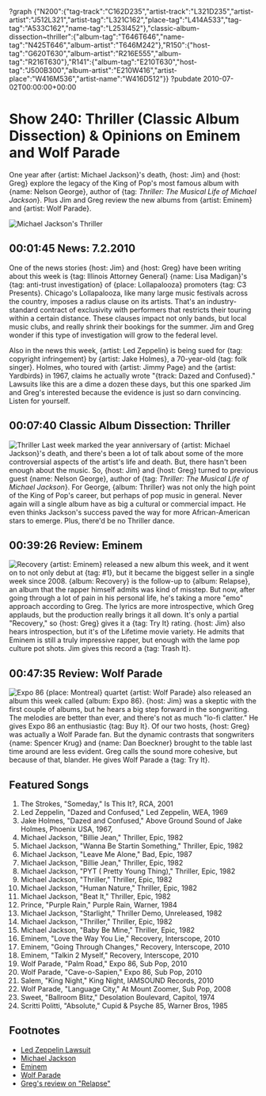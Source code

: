 ?graph {"N200":{"tag-track":"C162D235","artist-track":"L321D235","artist-artist":"J512L321","artist-tag":"L321C162","place-tag":"L414A533","tag-tag":"A533C162","name-tag":"L253I452"},"classic-album-dissection~thriller":{"album-tag":"T646T646","name-tag":"N425T646","album-artist":"T646M242"},"R150":{"host-tag":"G620T630","album-artist":"R216E555","album-tag":"R216T630"},"R141":{"album-tag":"E210T630","host-tag":"J500B300","album-artist":"E210W416","artist-place":"W416M536","artist-name":"W416D512"}}
?pubdate 2010-07-02T00:00:00+00:00

# Show 240: Thriller (Classic Album Dissection) & Opinions on Eminem and Wolf Parade
One year after {artist: Michael Jackson}'s death, {host: Jim} and {host: Greg} explore the legacy of the King of Pop's most famous album with {name: Nelson George}, author of {tag: *Thriller: The Musical Life of Michael Jackson*}. Plus Jim and Greg review the new albums from {artist: Eminem} and {artist: Wolf Parade}.

![Michael Jackson's Thriller](http://static.soundopinions.org/images/2010/thriller.jpg)

## 00:01:45 News: 7.2.2010
One of the news stories {host: Jim} and {host: Greg} have been writing about this week is {tag: Illinois Attorney General} {name: Lisa Madigan}'s {tag: anti-trust investigation} of {place: Lollapalooza} promoters {tag: C3 Presents}. Chicago's Lollapalooza, like many large music festivals across the country, imposes a radius clause on its artists. That's an industry-standard contract of exclusivity with performers that restricts their touring within a certain distance. These clauses impact not only bands, but local music clubs, and really shrink their bookings for the summer. Jim and Greg wonder if this type of investigation will grow to the federal level.

Also in the news this week, {artist: Led Zeppelin} is being sued for {tag: copyright infringement} by {artist: Jake Holmes}, a 70-year-old {tag: folk singer}. Holmes, who toured with {artist: Jimmy Page} and the {artist: Yardbirds} in 1967, claims he actually wrote "{track: Dazed and Confused}." Lawsuits like this are a dime a dozen these days, but this one sparked Jim and Greg's interested because the evidence is just so darn convincing. Listen for yourself.

## 00:07:40 Classic Album Dissection: Thriller
![Thriller](http://is3.mzstatic.com/image/thumb/Music/v4/ec/2b/17/ec2b170d-2ecb-50af-02eb-39f0decc2847/source/600x600bb.jpg "32940/269572838")
Last week marked the year anniversary of {artist: Michael Jackson}'s death, and there's been a lot of talk about some of the more controversial aspects of the artist's life and death. But, there hasn't been enough about the music. So, {host: Jim} and {host: Greg} turned to previous guest {name: Nelson George}, author of {tag: *Thriller: The Musical Life of Michael Jackson*}. For George, {album: Thriller} was not only the high point of the King of Pop's career, but perhaps of pop music in general. Never again will a single album have as big a cultural or commercial impact. He even thinks Jackson's success paved the way for more African-American stars to emerge. Plus, there'd be no Thriller dance. 

## 00:39:26 Review: Eminem
![Recovery](http://is1.mzstatic.com/image/thumb/Music/v4/1b/ba/9f/1bba9f6b-ac28-cd51-8d1a-7a8a2462c03f/source/600x600bb.jpg "111051/377562262")
{artist: Eminem} released a new album this week, and it went on to not only debut at {tag: #1}, but it became the biggest seller in a single week since 2008. {album: Recovery} is the follow-up to {album: Relapse}, an album that the rapper himself admits was kind of misstep. But now, after going through a lot of pain in his personal life, he's taking a more "emo" approach according to Greg. The lyrics are more introspective, which Greg applauds, but the production really brings it all down. It's only a partial "Recovery," so {host: Greg} gives it a {tag: Try It} rating. {host: Jim} also hears introspection, but it's of the Lifetime movie variety. He admits that Eminem is still a truly impressive rapper, but enough with the lame pop culture pot shots. Jim gives this record a {tag: Trash It}.

## 00:47:35 Review: Wolf Parade
![Expo 86](http://is1.mzstatic.com/image/thumb/Music/v4/00/82/ed/0082edf2-5e96-86ed-2cc0-9b90a857a1aa/source/600x600bb.jpg "73516820/375991023")
{place: Montreal} quartet {artist: Wolf Parade} also released an album this week called {album: Expo 86}. {host: Jim} was a skeptic with the first couple of albums, but he hears a big step forward in the songwriting. The melodies are better than ever, and there's not as much "lo-fi clatter." He gives Expo 86 an enthusiastic {tag: Buy It}. Of our two hosts, {host: Greg} was actually a Wolf Parade fan. But the dynamic contrasts that songwriters {name: Spencer Krug} and {name: Dan Boeckner} brought to the table last time around are less evident. Greg calls the sound more cohesive, but because of that, blander. He gives Wolf Parade a {tag: Try It}.

## Featured Songs
1. The Strokes, "Someday," Is This It?, RCA, 2001
2. Led Zeppelin, "Dazed and Confused," Led Zeppelin, WEA, 1969
3. Jake Holmes, "Dazed and Confused," Above Ground Sound of Jake Holmes, Phoenix USA, 1967, 
4. Michael Jackson, "Billie Jean," Thriller, Epic, 1982 
4. Michael Jackson, "Wanna Be Startin Something," Thriller, Epic, 1982
5. Michael Jackson, "Leave Me Alone," Bad, Epic, 1987
6. Michael Jackson, "Billie Jean," Thriller, Epic, 1982
7. Michael Jackson, "PYT ( Pretty Young Thing)," Thriller, Epic, 1982
8. Michael Jackson, "Thriller," Thriller, Epic, 1982
9. Michael Jackson, "Human Nature," Thriller, Epic, 1982
10. Michael Jackson, "Beat It," Thriller, Epic, 1982
11. Prince, "Purple Rain," Purple Rain, Warner, 1984
12. Michael Jackson, "Starlight," Thriller Demo, Unreleased, 1982
13. Michael Jackson, "Thriller," Thriller, Epic, 1982
14. Michael Jackson, "Baby Be Mine," Thriller, Epic, 1982
15. Eminem, "Love the Way You Lie," Recovery, Interscope, 2010
16. Eminem, "Going Through Changes," Recovery, Interscope, 2010
17. Eminem, "Talkin 2 Myself," Recovery, Interscope, 2010
18. Wolf Parade, "Palm Road," Expo 86, Sub Pop, 2010
19. Wolf Parade, "Cave-o-Sapien," Expo 86, Sub Pop, 2010
20. Salem, "King Night," King Night, IAMSOUND Records, 2010
21. Wolf Parade, "Language City," At Mount Zoomer, Sub Pop, 2008
22. Sweet, "Ballroom Blitz," Desolation Boulevard, Capitol, 1974
23. Scritti Politti, "Absolute," Cupid & Psyche 85, Warner Bros, 1985

## Footnotes
- [Led Zeppelin Lawsuit](http://www.theguardian.com/music/2010/jun/30/led-zeppelin-sued-dazed-and-confused)
- [Michael Jackson](http://www.michaeljackson.com/)
- [Eminem](http://www.eminem.com/)
- [Wolf Parade](https://www.subpop.com/artists/wolf_parade)
- [Greg's review on "Relapse"](http://articles.chicagotribune.com/2009-05-17/news/0905150275_1_slim-shady-lp-eminem-album)
